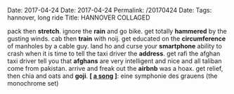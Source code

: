 Date: 2017-04-24
Date: 2017-04-24
Permalink: /20170424
Date: 
Tags: hannover, long ride
Title: HANNOVER COLLAGED
  
pack then **stretch**. ignore the **rain** and go bike. get totally **hammered** by the gusting winds. cab then **train** with noij. get educated on the **circumference** of manholes by a cable guy. land ho and curse your **smartphone** ability to crash when it is time to tell the taxi driver the **address**. get rafi the afghan taxi driver tell you that **afghans** are very intelligent and nice and all taliban come from pakistan. arrive and freak out the **airbnb** was a hoax. get relief, then chia and oats and **goji**.
**[ [a song](https://youtu.be/-MfWLYwDmhY) ]**: eine symphonie des grauens (the monochrome set)